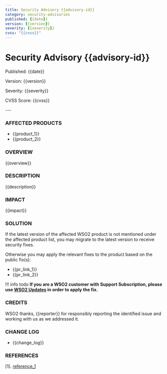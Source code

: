 ```yaml
---
title: Security Advisory {{advisory-id}}
category: security-advisories
published: {{date}}
version: {{version}}
severity: {{severity}}
cvss: "{{cvss}}"
---
```


# Security Advisory {{advisory-id}}

<p class="doc-info">Published: {{date}}</p>
<p class="doc-info">Version: {{version}}</p>
<p class="doc-info">Severity: {{severity}}</p>
<p class="doc-info">CVSS Score: {{cvss}}</p>
---

### AFFECTED PRODUCTS
* {{product_1}}
* {{product_2}}


### OVERVIEW
{{overview}}


### DESCRIPTION
{{description}}


### IMPACT
{{impact}}


### SOLUTION
If the latest version of the affected WSO2 product is not mentioned under the affected product list, you may migrate to the latest version to receive security fixes.

Otherwise you may apply the relevant fixes to the product based on the public fix(s):

* {{pr_link_1}}
* {{pr_link_2}}


!!! info todo
    **If you are a WSO2 customer with Support Subscription, please use [WSO2 Updates](https://wso2.com/updates/) in order to apply the fix.**


### CREDITS
WSO2 thanks, {{reporter}} for responsibly reporting the identified issue and working with us as we addressed it.


### CHANGE LOG
* {{change_log}}


### REFERENCES
[1]. [reference_1](reference_1_link)